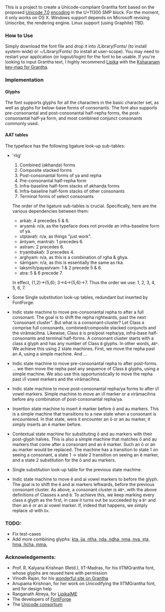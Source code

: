 This is a project to create a Unicode-compliant Grantha font based on the proposed [Unicode 7.0](http://www.unicode.org/versions/beta-7.0.0.html) [encoding](http://std.dkuug.dk/JTC1/SC2/WG2/docs/n4135.pdf) in the U+11300 SMP block. For the moment, it only works on OS X. Windows support depends on Microsoft revising Uniscribe, the rendering engine. Linux support (using Graphite) TBD.

### How to Use

Simply download the font file and drop it into /Library/Fonts/ (to install system-wide) or ~/Library/Fonts/ (to install at user-scope). You may need to restart your application (or logout/login) for the font to be usable. If you're looking to input Grantha text, I highly recommend [Lipika](https://github.com/ratreya/Lipika_IME) with the [Ksharanam key-map for Grantha](http://code.ambari.sh/keymap/src).

### Implementation

#### Glyphs

The font supports glyphs for all the characters in the basic character set, as well as glyphs for below-base forms of consonants. The font also supports pre-consonantal and post-consonantal half-repha forms, the post-consonantal half-ya form, and most combined conjunct consonants commonly used.

#### AAT tables
The typeface has the following ligature look-up sub-tables:

* 'rlig'
    1. Combined (akhanḍa) forms
    2. Composite stacked forms
    3. Post-consonantal forms of ya and repha
    4. Pre-consonantal half-repha form
    5. Infra-baseline half-form stacks of akhanḍa forms
    6. Infra-baseline half-form stacks of other consonants
    7. Terminal forms of select consonants

    The order of the ligature sub-tables is crucial. Specifically, here are the various dependencies between them:

    * arkaḥ: 4 precedes 5 & 6.
    * aryamā: n/a, as the typeface does not provide an infra-baseline form of ya.
    * utplavaḥ: n/a, as things "just work".
    * āntyam, mantraḥ: 1 precedes 6.
    * astram: 2 precedes 6.
    * tryambakaḥ: 3 precedes 4.
    * arghyam: n/a, as this is a combination of rgha & ghya.
    * śārṅgam: n/a, as this is essentially the same as rka.
    * lakṣmīḥ/payastvam: 1 & 2 precede 5 & 6.
    * atra: 5 & 6 precede 7.

    In effect, {1,2}→{5,6}; 3→4→{5,6}→7. Thus the order we use: 1, 2, 3, 4, 5, 6, 7.

* Some Single substitution look-up tables, redundant but inserted by FontForge.

* Indic state machine to move pre-consonantal repha to after a full consonant.
    The goal is to shift the repha rightwards, past the next “consonant cluster”.
    But what is a consonant-cluster? Let Class `A` comprise full consonants, combined/composite stacked conjuncts and the virāmacihna. Likewise, Class `B` is pre/post repha/ya, infra-base half-consonants and terminal half-forms. A consonant cluster starts with a class `A` glyph and has any number of Class `B` glyphs. In other words, `AB*`. We achieve this using 2 state machines. First, we move the repha past an A, using a simple machine. And …

* Indic state machine to move pre-consonantal repha to after post-forms.
    … we then move the repha past any sequence of Class `B` glyphs, using a simple machine. We also use this opportunistically to move the repha past i/ī vowel markers and the virāmacihna.

* Indic state machine to move post-consonantal repha/ya forms to after i/ī vowel markers.
    Simple machine to move an i/ī marker or a virāmacihna before any combination of post-consonantal repha/ya.

* Insertion state machine to insert ē marker before ō and au markers.
    This is a simple machine that transitions to a new state when a consonant is encountered. In that state, were it encounter an ō or an au marker, it simply inserts an ē marker before.

* Contextual state machine for substituting ō and au markers with their post-glyph halves.
    This is also a simple machine that matches ō and au markers that come after a consonant and an ē marker. Such an ō or an au marker would be replaced. The machine has a transition to state 1 on seeing a consonant, a state 1 → state 2 transition on seeing an ē marker, and a state 2 substitution for the ō and au markers.

* Single substitution look-up table for the previous state machine.

* Indic state machine to move ē and ai vowel markers to before the glyph.
    The goal is to shift the ē and ai markers leftwards, before the previous consonant cluster. As above, a consonant cluster is `AB*`, with the above definitions of Classes `A` and `B`.
    To achieve this, we keep marking every class `A` glyph as the first, in case it turns out be succeeded by a `B*` and then an ē or an ai vowel marker. If, indeed that happens, we simply replace `xD` with `Dx`.

### TODO:
* Fix test-cases
* Add more combining glyphs: [kta, jja, ntha, nda, ndha, nma, nva, ṣṭa, hma, ñcha, mma.](http://virtualvinodh.com/grantha-lipitva/191-grantha-13-conjuncts-ii) 

### Acknowledgements:
* Prof. R. Kalyana Krishnan (Retd.), IIT-Madras, for his IITMGrantha font, whose glyphs are reused here with permission
* Vinodh Rajan, for his [wonderful site on Grantha](http://www.virtualvinodh.com/grantha-lipitva)
* Anupama Krishnan, for her work on Unicodifying the IITMGrantha font, and for design help
* Ranganath Atreya, for [LipikaIME](https://github.com/ratreya/Lipika_IME)
* The developers of [FontForge](http://fontforge.github.io/)
* The [Unicode consortium](http://unicode.org)